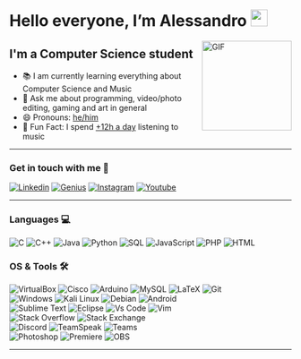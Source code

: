 # Hello everyone, I’m Alessandro <img width="30px" src="https://media.tenor.com/images/3b388fe03da271d2674faf85eb7c3fcd/tenor.gif" />

<img align="right" alt="GIF" height="160px" src="https://media.giphy.com/media/du3J3cXyzhj75IOgvA/giphy.gif" />

## I'm a Computer Science student
- 📚 I am currently learning everything about Computer Science and Music
- 💬 Ask me about programming, video/photo editing, gaming and art in general
- 😄 Pronouns: [he/him](https://www.mypronouns.org/he-him)
- 👾 Fun Fact: I spend [+12h a day](https://user-images.githubusercontent.com/57688261/157446686-4ce9d5da-0476-42a7-b53e-98be3e89c725.jpg)
listening to music

---

### Get in touch with me 📝
[![Linkedin](https://img.shields.io/badge/Linkedin-0A66C2?style=for-the-badge&logo=LinkedIn&logoColor=white)](https://www.linkedin.com/in/alessandropiergiovanni001/)
[![Genius](https://img.shields.io/badge/Genius-FFFF64?style=for-the-badge&logo=Genius&logoColor=black)](https://genius.com/piergyo)
[![Instagram](https://img.shields.io/badge/Instagram-E4405F?style=for-the-badge&logo=Instagram&logoColor=white)](https://www.instagram.com/piergyo/)
[![Youtube](https://img.shields.io/badge/Youtube-FF0000?style=for-the-badge&logo=Youtube&logoColor=white)](https://www.youtube.com/channel/UC3bpxV_soKsSlTcIhj8PzvA)

---

### Languages 💻
![C](https://img.shields.io/badge/c-%2300599C.svg?style=for-the-badge&logo=c&logoColor=white)
![C++](https://img.shields.io/badge/C%2B%2B-00599C?style=for-the-badge&logo=c%2B%2B&logoColor=white)
![Java](https://img.shields.io/badge/java-%23ED8B00.svg?style=for-the-badge&logo=java&logoColor=black)
![Python](https://img.shields.io/badge/python-3670A0?style=for-the-badge&logo=python&logoColor=ffdd54)
![SQL](https://img.shields.io/badge/sql-003B57?style=for-the-badge&logo=sqlite&logoColor=white)
![JavaScript](https://img.shields.io/badge/JavaScript-F7DF1E?style=for-the-badge&logo=JavaScript&logoColor=black)
![PHP](https://img.shields.io/badge/PHP-777BB4?style=for-the-badge&logo=php&logoColor=white)
![HTML](https://img.shields.io/badge/HTML5-E34F26?style=for-the-badge&logo=html5&logoColor=white)

### OS & Tools 🛠
![VirtualBox](https://img.shields.io/badge/VirtualBox-183A61?style=for-the-badge&logo=VirtualBox&logoColor=white)
![Cisco](https://img.shields.io/badge/Cisco-1BA0D7?style=for-the-badge&logo=Cisco&logoColor=white)
![Arduino](https://img.shields.io/badge/Arduino-00979D?style=for-the-badge&logo=Arduino&logoColor=white)
![MySQL](https://img.shields.io/badge/MySQL-4479A1?style=for-the-badge&logo=MySQL&logoColor=white)
![LaTeX](https://img.shields.io/badge/latex-%23008080.svg?style=for-the-badge&logo=latex&logoColor=white)
![Git](https://img.shields.io/badge/git-%23F05033.svg?style=for-the-badge&logo=git&logoColor=white)
<br>
![Windows](https://img.shields.io/badge/Windows-0078D6?style=for-the-badge&logo=windows&logoColor=white)
![Kali Linux](https://img.shields.io/badge/Kali_Linux-557C94?style=for-the-badge&logo=kali-linux&logoColor=white) 
![Debian](https://img.shields.io/badge/Debian-A81D33?style=for-the-badge&logo=Debian&logoColor=white)
![Android](https://img.shields.io/badge/Android-3DDC84?style=for-the-badge&logo=Android&logoColor=white)
<br>
![Sublime Text](https://img.shields.io/badge/Sublime%20Text-FF9800?style=for-the-badge&logo=SublimeText&logoColor=white)
![Eclipse](https://img.shields.io/badge/Eclipse-2C2255?style=for-the-badge&logo=Eclipse%20IDE&logoColor=white)
![Vs Code](https://img.shields.io/badge/VS%20Code-007ACC?style=for-the-badge&logo=Visual%20Studio%20Code&logoColor=white)
![Vim](https://img.shields.io/badge/Vim-019733?style=for-the-badge&logo=Vim&logoColor=white)
<br>
![Stack Overflow](https://img.shields.io/badge/Stack%20Overflow-F58025?style=for-the-badge&logo=StackOverflow&logoColor=white)
![Stack Exchange](https://img.shields.io/badge/Stack%20Exchange-1E5397?style=for-the-badge&logo=Stack%20Exchange&logoColor=white)
<br>
![Discord](https://img.shields.io/badge/Discord-5865F2?style=for-the-badge&logo=Discord&logoColor=white)
![TeamSpeak](https://img.shields.io/badge/TeamSpeak-2580C3?style=for-the-badge&logo=TeamSpeak&logoColor=white)
![Teams](https://img.shields.io/badge/Teams-6264A7?style=for-the-badge&logo=Microsoft%20Teams&logoColor=white) 
<br>
![Photoshop](https://img.shields.io/badge/Photoshop-31A8FF?style=for-the-badge&logo=Adobe%20Photoshop&logoColor=white)
![Premiere](https://img.shields.io/badge/Premiere-ab16e0?style=for-the-badge&logo=Adobe%20Premiere%20Pro&logoColor=white)
![OBS](https://img.shields.io/badge/OBS-302E31?style=for-the-badge&logo=OBS%20Studio&logoColor=white)

---

